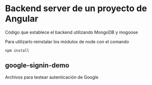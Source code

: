 # Backend server de un proyecto de Angular

Código que establece el backend utilizando MongoDB y mogoose

Para utilizarlo reinstalar los módulos de node con el comando

```
npm install
```

## google-signin-demo

Archivos para testear autenticación de Google